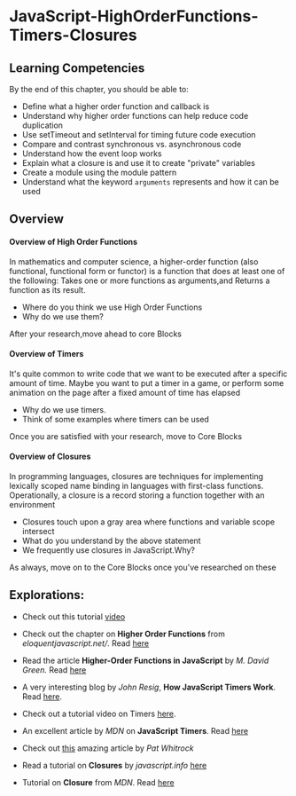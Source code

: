 # JavaScript-HighOrderFunctions-Timers-Closures

## Learning Competencies

By the end of this chapter, you should be able to:

- Define what a higher order function and callback is
- Understand why higher order functions can help reduce code duplication
- Use setTimeout and setInterval for timing future code execution
- Compare and contrast synchronous vs. asynchronous code
- Understand how the event loop works
- Explain what a closure is and use it to create "private" variables
- Create a module using the module pattern
- Understand what the keyword `arguments` represents and how it can be used

## Overview

#### Overview of High Order Functions
In mathematics and computer science, a higher-order function (also functional, functional form or functor) is a function that does at least one of the following:
Takes one or more functions as arguments,and Returns a function as its result.

- Where do you think we use High Order Functions
- Why do we use them?
 
After your research,move ahead to core Blocks

#### Overview of Timers

It's quite common to write code that we want to be executed after a specific amount of time. Maybe you want to put a timer in a game, or perform some animation on the page after a fixed amount of time has elapsed

- Why do we use timers.
- Think of some examples where timers can be used

Once you are satisfied with your research, move to Core Blocks

#### Overview of Closures

In programming languages, closures are techniques for implementing lexically scoped name binding in languages with first-class functions. Operationally, a closure is a record storing a function together with an environment
- Closures touch upon a gray area where functions and variable scope intersect
- What do you understand by the above statement
- We frequently use closures in JavaScript.Why?

As always, move on to the Core Blocks once you've researched on these

## Explorations:

- Check out this tutorial [video](https://www.youtube.com/watch?v=BMUiFMZr7vk)
- Check out the chapter on **Higher Order Functions** from *eloquentjavascript.net/*. Read [here](http://eloquentjavascript.net/05_higher_order.html)
- Read the article **Higher-Order Functions in JavaScript** by *M. David Green.* Read [here](https://www.sitepoint.com/higher-order-functions-javascript/)

- A very interesting blog by *John Resig*, **How JavaScript Timers Work**. Read [here](https://johnresig.com/blog/how-javascript-timers-work/).
- Check out a tutorial video on Timers [here](https://www.youtube.com/watch?v=zucCjXApXOU).
- An excellent article by *MDN* on **JavaScript Timers**. Read [here](https://developer.mozilla.org/en-US/Add-ons/Code_snippets/Timers)

- Check out [this](https://medium.com/written-in-code/practical-uses-for-closures-c65640ae7304) amazing article by *Pat Whitrock*
- Read a tutorial on **Closures** by *javascript.info* [here](https://javascript.info/closure)
- Tutorial on **Closure** from *MDN*. Read [here](https://developer.mozilla.org/en/docs/Web/JavaScript)
